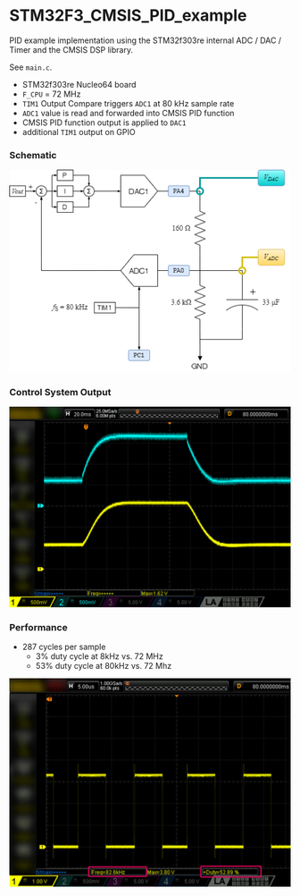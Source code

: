 # STM32F3_CMSIS_PID_example
PID example implementation using the STM32f303re internal ADC / DAC / Timer and the CMSIS DSP library.

See `main.c`.

- STM32f303re Nucleo64 board
- `F_CPU` = 72 MHz
- `TIM1` Output Compare triggers `ADC1` at 80 kHz sample rate
- `ADC1` value is read and forwarded into CMSIS PID function
- CMSIS PID function output is applied to `DAC1`
- additional `TIM1` output on GPIO

### Schematic

![](img/PID_schematic.png)

### Control System Output

![](img/PID_Output.png)

### Performance

- 287 cycles per sample
	+ 3% duty cycle at 8kHz vs. 72 MHz
	+ 53% duty cycle at 80kHz vs. 72 Mhz

![](img/DutyCycle.png)




